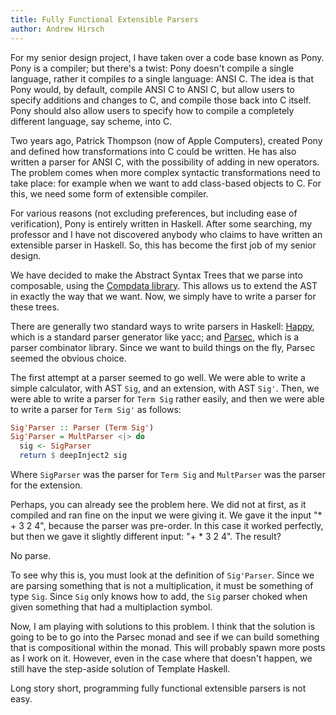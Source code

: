 ```yaml
---
title: Fully Functional Extensible Parsers
author: Andrew Hirsch
---
```


For my senior design project, I have taken over a code base known as Pony. 
Pony is a compiler; but there's a twist: Pony doesn't compile a single language, rather it compiles _to_ a single language: ANSI C. 
The idea is that Pony would, by default, compile ANSI C to ANSI C, but allow users to specify additions and changes to C, and compile those back into C itself. 
Pony should also allow users to specify how to compile a completely different language, say scheme, into C.

Two years ago, Patrick Thompson (now of Apple Computers), created Pony and defined how transformations into C could be written. 
He has also written a parser for ANSI C, with the possibility of adding in new operators. 
The problem comes when more complex syntactic transformations need to take place: for example when we want to add class-based objects to C. 
For this, we need some form of extensible compiler.

For various reasons (not excluding preferences, but including ease of verification), Pony is entirely written in Haskell. 
After some searching, my professor and I have not discovered anybody who claims to have written an extensible parser in Haskell. 
So, this has become the first job of my senior design.

We have decided to make the Abstract Syntax Trees that we parse into composable, using the [Compdata library](http://hackage.haskell.org/package/compdata). 
This allows us to extend the AST in exactly the way that we want. Now, we simply have to write a parser for these trees.

There are generally two standard ways to write parsers in Haskell: [Happy](http://www.haskell.org/happy/), which is a standard parser generator like yacc; and [Parsec](http://www.haskell.org/haskellwiki/Parsec), which is a parser combinator library. 
Since we want to build things on the fly, Parsec seemed the obvious choice.

The first attempt at a parser seemed to go well. 
We were able to write a simple calculator, with AST `Sig`, and an extension, with AST `Sig'`. 
Then, we were able to write a parser for `Term Sig` rather easily, and then we were able to write a parser for `Term Sig'` as follows:

```haskell
Sig'Parser :: Parser (Term Sig')  
Sig'Parser = MultParser <|> do  
  sig <- SigParser  
  return $ deepInject2 sig  
```

Where `SigParser` was the parser for `Term Sig` and `MultParser` was the parser for the extension.

Perhaps, you can already see the problem here. 
We did not at first, as it compiled and ran fine on the input we were giving it. 
We gave it the input "* + 3 2 4", because the parser was pre-order. 
In this case it worked perfectly, but then we gave it slightly different input: "+ * 3 2 4". The result?

No parse.

To see why this is, you must look at the definition of `Sig'Parser`. 
Since we are parsing something that is not a multiplication, it must be something of type `Sig`. 
Since `Sig` only knows how to add, the `Sig` parser choked when given something that had a multiplaction symbol.

Now, I am playing with solutions to this problem. 
I think that the solution is going to be to go into the Parsec monad and see if we can build something that is compositional within the monad. 
This will probably spawn more posts as I work on it. 
However, even in the case where that doesn't happen, we still have the step-aside solution of Template Haskell.

Long story short, programming fully functional extensible parsers is not easy.